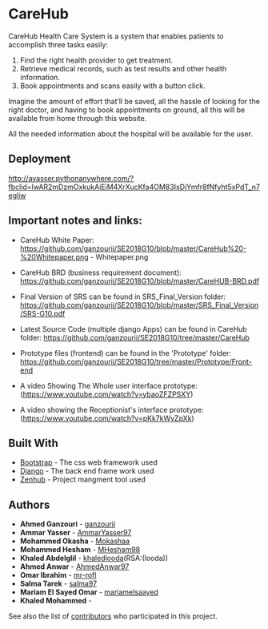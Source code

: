 # CareHub

CareHub Health Care System is a system that enables patients to accomplish three
tasks easily:
1. Find the right health provider to get treatment.
2. Retrieve medical records, such as test results and other health information.
3. Book appointments and scans easily with a button click.

Imagine the amount of effort that’ll be saved, all the hassle of looking for the right
doctor, and having to book appointments on ground, all this will be available from
home through this website.

All the needed information about the hospital will be available for the user.


## Deployment
http://ayasser.pythonanywhere.com/?fbclid=IwAR2mDzmOxkukAiEiM4XrXucKfa4OM83IxDjYmfr8fNfyht5xPdT_n7egliw


## Important notes and links:

- CareHub White Paper:
https://github.com/ganzourii/SE2018G10/blob/master/CareHub%20-%20Whitepaper.png - Whitepaper.png

- CareHub BRD (business requirement document):
https://github.com/ganzourii/SE2018G10/blob/master/CareHUB-BRD.pdf

- Final Version of SRS can be found in SRS_Final_Version folder: https://github.com/ganzourii/SE2018G10/blob/master/SRS_Final_Version/SRS-G10.pdf

- Latest Source Code (multiple django Apps) can be found in CareHub folder:
https://github.com/ganzourii/SE2018G10/tree/master/CareHub

- Prototype files (frontend) can be found in the 'Prototype' folder:
https://github.com/ganzourii/SE2018G10/tree/master/Prototype/Front-end

- A video Showing The Whole user interface prototype:
(https://www.youtube.com/watch?v=ybaoZFZPSXY)

- A video showing the Receptionist's interface prototype:
(https://www.youtube.com/watch?v=pKk7kWyZpXk)


## Built With

* [Bootstrap](https://getbootstrap.com/docs/4.1/components/) - The css web framework used
* [Django](https://docs.djangoproject.com/en/2.1/) - The back end frame work used
* [Zenhub](https://www.zenhub.com/) - Project mangment tool used


## Authors

* **Ahmed Ganzouri** - [ganzourii](https://github.com/ganzourii)
* **Ammar Yasser** - [AmmarYasser97](https://github.com/AmmarYasser97)
* **Mohammed Okasha** - [Mokashaa](https://github.com/Mokashaa)
* **Mohammed Hesham** - [MHesham98](https://github.com/MHesham98)
* **Khaled Abdelglil** - [khaledlooda](https://github.com/khaledlooda)(RSA:(looda))
* **Ahmed Anwar** - [AhmedAnwar97](https://github.com/AhmedAnwar97)
* **Omar Ibrahim** - [mr-rofl](https://github.com/mr-rofl)
* **Salma Tarek** - [salma97](https://github.com/salma97)
* **Mariam El Sayed Omar** - [mariamelsaayed](https://github.com/mariamelsaayed)
* **Khaled Mohammed** - []()

See also the list of [contributors](https://github.com/ganzourii/SE2018G10/graphs/contributors) who participated in this project.




